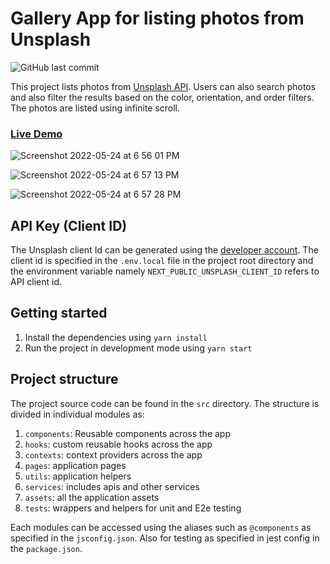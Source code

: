 # Gallery App for listing photos from Unsplash

![GitHub last commit](https://img.shields.io/github/last-commit/aadilmehrajbhat/unsplash-clone)

This project lists photos from [Unsplash API](https://unsplash.com/documentation). Users can also search photos and also filter the results based on the color, orientation, and order filters. The photos are listed using infinite scroll.

### [Live Demo](https://unsplash.aadilmehraj.dev/)


![Screenshot 2022-05-24 at 6 56 01 PM](https://user-images.githubusercontent.com/26774310/170048983-22526723-6289-40aa-914e-6dee25e02b3a.png)


![Screenshot 2022-05-24 at 6 57 13 PM](https://user-images.githubusercontent.com/26774310/170048971-dcff85f8-e1de-48ab-83bc-2a13f1ea8f1d.png)


![Screenshot 2022-05-24 at 6 57 28 PM](https://user-images.githubusercontent.com/26774310/170048941-04e47d74-5b57-4e31-9121-37d3e3de7436.png)




## API Key (Client ID)

The Unsplash client Id can be generated using the [developer account](https://unsplash.com/documentation#creating-a-developer-account). The client id is specified in the `.env.local` file in the project root directory and the environment variable namely `NEXT_PUBLIC_UNSPLASH_CLIENT_ID` refers to API client id.

## Getting started

1. Install the dependencies using `yarn install`
2. Run the project in development mode using `yarn start`

## Project structure

The project source code can be found in the `src` directory. The structure is divided in individual modules as:

1. `components`: Reusable components across the app
2. `hooks`: custom reusable hooks across the app
3. `contexts`: context providers across the app
4. `pages`: application pages
5. `utils`: application helpers
6. `services`: includes apis and other services
7. `assets`: all the application assets
8. `tests`: wrappers and helpers for unit and E2e testing

Each modules can be accessed using the aliases such as `@components` as specified in the `jsconfig.json`. Also for testing as specified in jest config in the `package.json`.
